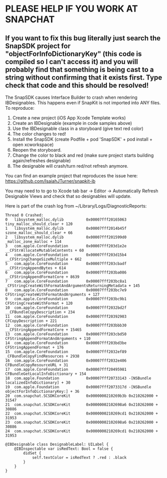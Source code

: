 # PLEASE HELP IF YOU WORK AT SNAPCHAT

## If you want to fix this bug literally just search the SnapSDK project for "objectForInfoDictionaryKey" (this code is compiled so I can't access it) and you will probably find that something is being cast to a string without confirming that it exists first. Type check that code and this should be resolved!
The SnapSDK causes Interface Builder to crash when rendering IBDesignables. This happens even if SnapKit is not imported into ANY files.
To reproduce:
1. Create a new project (iOS App Xcode Template works)
2. Create an IBDesignable (example in code samples above)
3. Use the IBDesignable class in a storyboard (give text red color)
4. The color changes to red!
5. Install the SnapSDK (create Podfile + pod 'SnapSDK' + pod install + open xcworkspace)
6. Reopen the storyboard.
7. Change the color to black and red (make sure project starts building again/refreshes designable)
8. The designable will crash/turn red/not refresh anymore.

You can find an example project that reproduces the issue here: https://github.com/IsaiahJTurner/snapkit-ib

You may need to to go to Xcode tab bar -> Editor -> Automatically Refresh Designable Views and check that so designables will update.

Here is part of the crash log from ~/Library/Logs/DiagnosticReports:
```
Thread 0 Crashed:
0   libsystem_malloc.dylib        	0x00007fff20165063 tiny_malloc_should_clear + 120
1   libsystem_malloc.dylib        	0x00007fff2014b45f szone_malloc_should_clear + 66
2   libsystem_malloc.dylib        	0x00007fff201599d0 _malloc_zone_malloc + 114
3   com.apple.CoreFoundation      	0x00007fff203d1e2e __CFStrAllocateMutableContents + 60
4   com.apple.CoreFoundation      	0x00007fff203d15b4 __CFStringChangeSizeMultiple + 662
5   com.apple.CoreFoundation      	0x00007fff203cbadf __CFStringAppendBytes + 614
6   com.apple.CoreFoundation      	0x00007fff203ba086 __CFStringAppendFormatCore + 8639
7   com.apple.CoreFoundation      	0x00007fff203bc8a1 _CFStringCreateWithFormatAndArgumentsReturningMetadata + 145
8   com.apple.CoreFoundation      	0x00007fff203bc7e9 CFStringCreateWithFormatAndArguments + 127
9   com.apple.CoreFoundation      	0x00007fff203bc9b1 CFStringCreateWithFormat + 120
10  com.apple.CoreFoundation      	0x00007fff2032bd2f __CFBundleCopyDescription + 234
11  com.apple.CoreFoundation      	0x00007fff20392903 CFCopyDescription + 221
12  com.apple.CoreFoundation      	0x00007fff203bbb30 __CFStringAppendFormatCore + 15465
13  com.apple.CoreFoundation      	0x00007fff203cbd50 CFStringAppendFormatAndArguments + 110
14  com.apple.CoreFoundation      	0x00007fff203bd3be CFStringAppendFormat + 176
15  com.apple.CoreFoundation      	0x00007fff2032ef89 _CFBundleCopyFindResources + 2938
16  com.apple.CoreFoundation      	0x00007fff2032e406 CFBundleCopyResourceURL + 31
17  com.apple.CoreFoundation      	0x00007fff20495981 CFBundleGetLocalInfoDictionary + 154
18  com.apple.Foundation          	0x00007fff20733143 -[NSBundle localizedInfoDictionary] + 30
19  com.apple.Foundation          	0x00007fff2073317d -[NSBundle objectForInfoDictionaryKey:] + 36
20  com.snapchat.SCSDKCoreKit     	0x0000000210269b3b 0x210262000 + 31547
21  com.snapchat.SCSDKCoreKit     	0x00000002102698a6 0x210262000 + 30886
22  com.snapchat.SCSDKCoreKit     	0x0000000210269cd1 0x210262000 + 31953
23  com.snapchat.SCSDKCoreKit     	0x00000002102698a6 0x210262000 + 30886
24  com.snapchat.SCSDKCoreKit     	0x0000000210269cd1 0x210262000 + 31953
```
```
@IBDesignable class DesignableLabel: UILabel {
    @IBInspectable var isRedText: Bool = false {
        didSet {
            self.textColor = isRedText ? .red : .black
        }
    }
}
```
